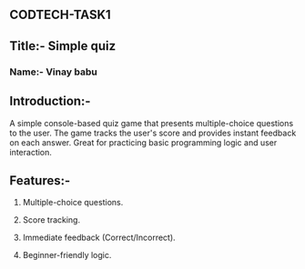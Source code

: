 ## CODTECH-TASK1
## Title:- Simple quiz

### Name:- Vinay babu

## Introduction:- <br>
A simple console-based quiz game that presents multiple-choice questions to the user. The game tracks the user's score and provides instant feedback on each answer. Great for practicing basic programming logic and user interaction.

## Features:-

1) Multiple-choice questions.

2) Score tracking.

3) Immediate feedback (Correct/Incorrect).

4) Beginner-friendly logic.
